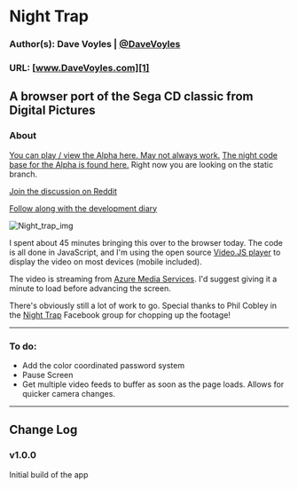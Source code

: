 # Night Trap
### Author(s): Dave Voyles | [@DaveVoyles](http://www.twitter.com/DaveVoyles)
### URL: [www.DaveVoyles.com][1]

A browser port of the Sega CD classic from Digital Pictures 
----------
### About

[You can play / view the Alpha here. May not always work.](http://nighttraptest.azurewebsites.net/)
[The night code base for the Alpha is found here.](https://github.com/DaveVoyles/Night-Trap/tree/alpha) Right now you are looking on the static branch.

[Join the discussion on Reddit](https://www.reddit.com/r/gamedev/comments/3d9m9x/i_ported_night_trap_to_the_browser_today/)

[Follow along with the development diary](http://www.davevoyles.com/deconstructing-night-trap/)

![Night_trap_img](http://s.emuparadise.org/Sega%20CD/Box%20Scans/Night%20Trap%20(32X)%20(U)%20(Front).jpg)

I spent about 45 minutes bringing this over to the browser today. The code is all done in JavaScript, and I'm using the open source [Video.JS player](http://www.videojs.com/) to display the video on most devices (mobile included). 

The video is streaming from [Azure Media Services](http://www.davevoyles.com/?s=azure+media+services). I'd suggest giving it a minute to load before advancing the screen. 

There's obviously still a lot of work to go. Special thanks to Phil Cobley in the [Night Trap](https://www.facebook.com/groups/NightTrap/) Facebook group for chopping up the footage!

----------
### To do:

- Add the color coordinated password system
- Pause Screen
- Get multiple video feeds to buffer as soon as the page loads. Allows for quicker camera changes.

----------

## Change Log
### v1.0.0
Initial build of the app


  [1]: http://www.daveVoyles.com "My website"
